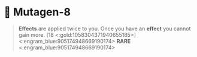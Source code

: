 # 🦠 **Mutagen-8** 
> __Effects__ are applied twice to you. Once you have an __effect__ you cannot gain more. [18 <:gold:1058304371940655185>]
<:engram_blue:905174948669190174> __RARE__ <:engram_blue:905174948669190174>
